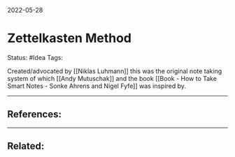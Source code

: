 2022-05-28
# Zettelkasten Method
Status: #Idea
Tags:

Created/advocated by [[Niklas Luhmann]] this was the original note taking system of which [[Andy Mutuschak]] and the book [[Book - How to Take Smart Notes - Sonke Ahrens and Nigel Fyfe]] was inspired by. 





---
## References:

---
## Related:
